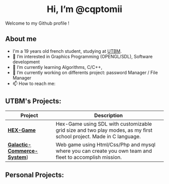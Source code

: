 <h1 align="center"> Hi, I’m @cqptomii </h1

Welcome to my Github profile !

## About me
-    I'm a 19 years old french student, studying at [UTBM](https://utbm.fr/ " ").
- 👀 I’m interested in Graphics Programming (OPENGL/SDL), Software development
- 🌱 I’m currently learning Algorithms, C/C++,  
- 💞️ I’m currently working on differents project: password Manager / File Manager
- 📫 How to reach me:

## UTBM's Projects:
|Project|Description|
|---|---|
| [**HEX-Game**](https://github.com/cqptomii/IF2Project-HEX-Game) | Hex-Game using SDL with customizable grid size and two play modes, as my first school project. Made in C language.|
| [**Galactic-Commerce-System**](https://github.com/cqptomii/IF3-Project-Galactic-Commerce-System)) | Web game using Html/Css/Php and mysql where you can create you own team and fleet to accomplish mission.|

## Personal Projects:

